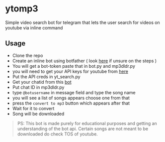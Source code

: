 # ytomp3

Simple video search bot for telegram that lets the user search for videos on youtube via inline command 

## Usage
- Clone the repo
- Create an inline bot using botfather ( look [here](https://core.telegram.org/bots/inline) if unsure on the steps )
- You will get a bot-token paste that in bot.py and mp3dldr.py
- you will need to get your API keys for youtube from [here](https://developers.google.com/docs/api/quickstart/python) 
- Put the API creds in yt_search.py
- Get your chatid from this [bot](https://telegram.me/get_id_bot)
- Put chat ID in mp3dldr.py
- type `@botusername` in message field and type the song name
- you will see a list of songs appears choose one from that
- press the `convert to mp3` button which appears after that
- Wait for it to convert
- Song will be downloaded


> PS: This bot is made purely for educational purposes and getting an understanding of the bot api. Certain songs are not meant to be downloaded do check TOS of youtube. 


